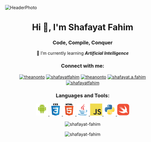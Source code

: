 ![HeaderPhoto](https://github.com/user-attachments/assets/d9b44db0-4207-4c9a-b086-2a75bb14cd14)

<h1 align="center">Hi 👋, I'm Shafayat Fahim</h1>
<h3 align="center">Code, Compile, Conquer</h3>

<p align="center">🌱 I’m currently learning <b><i>Artificial Intelligence</i></b></p>

<h3 align="center">Connect with me:</h3>
<p align="center">
<a href="https://twitter.com/theanonto" target="blank"><img align="center" src="https://raw.githubusercontent.com/rahuldkjain/github-profile-readme-generator/master/src/images/icons/Social/twitter.svg" alt="theanonto" height="30" width="40" /></a>
<a href="https://linkedin.com/in/shafayatfahim" target="blank"><img align="center" src="https://raw.githubusercontent.com/rahuldkjain/github-profile-readme-generator/master/src/images/icons/Social/linked-in-alt.svg" alt="shafayatfahim" height="30" width="40" /></a>
<a href="https://fb.com/theanonto" target="blank"><img align="center" src="https://raw.githubusercontent.com/rahuldkjain/github-profile-readme-generator/master/src/images/icons/Social/facebook.svg" alt="theanonto" height="30" width="40" /></a>
<a href="https://instagram.com/shafayat.a.fahim" target="blank"><img align="center" src="https://raw.githubusercontent.com/rahuldkjain/github-profile-readme-generator/master/src/images/icons/Social/instagram.svg" alt="shafayat.a.fahim" height="30" width="40" /></a>
<a href="https://www.youtube.com/c/shafayatfahim" target="blank"><img align="center" src="https://raw.githubusercontent.com/rahuldkjain/github-profile-readme-generator/master/src/images/icons/Social/youtube.svg" alt="shafayatfahim" height="30" width="40" /></a>
</p>

<h3 align="center">Languages and Tools:</h3>
<p align="center"> <a href="https://developer.android.com" target="_blank" rel="noreferrer"> <img src="https://raw.githubusercontent.com/devicons/devicon/master/icons/android/android-original-wordmark.svg" alt="android" width="40" height="40"/> </a> <a href="https://www.w3schools.com/css/" target="_blank" rel="noreferrer"> <img src="https://raw.githubusercontent.com/devicons/devicon/master/icons/css3/css3-original-wordmark.svg" alt="css3" width="40" height="40"/> </a> <a href="https://www.w3.org/html/" target="_blank" rel="noreferrer"> <img src="https://raw.githubusercontent.com/devicons/devicon/master/icons/html5/html5-original-wordmark.svg" alt="html5" width="40" height="40"/> </a> <a href="https://www.java.com" target="_blank" rel="noreferrer"> <img src="https://raw.githubusercontent.com/devicons/devicon/master/icons/java/java-original.svg" alt="java" width="40" height="40"/> </a> <a href="https://developer.mozilla.org/en-US/docs/Web/JavaScript" target="_blank" rel="noreferrer"> <img src="https://raw.githubusercontent.com/devicons/devicon/master/icons/javascript/javascript-original.svg" alt="javascript" width="40" height="40"/> </a> <a href="https://www.python.org" target="_blank" rel="noreferrer"> <img src="https://raw.githubusercontent.com/devicons/devicon/master/icons/python/python-original.svg" alt="python" width="40" height="40"/> </a> <a href="https://developer.apple.com/swift/" target="_blank" rel="noreferrer"> <img src="https://raw.githubusercontent.com/devicons/devicon/master/icons/swift/swift-original.svg" alt="swift" width="40" height="40"/> </a> </p>

<p align="center"><img align="center" src="https://github-readme-stats.vercel.app/api/top-langs?username=shafayat-fahim&show_icons=true&locale=en&layout=compact" alt="shafayat-fahim" /></p>

<p align="center"><img align="center" src="https://github-readme-streak-stats.herokuapp.com/?user=shafayat-fahim&" alt="shafayat-fahim" /></p>
